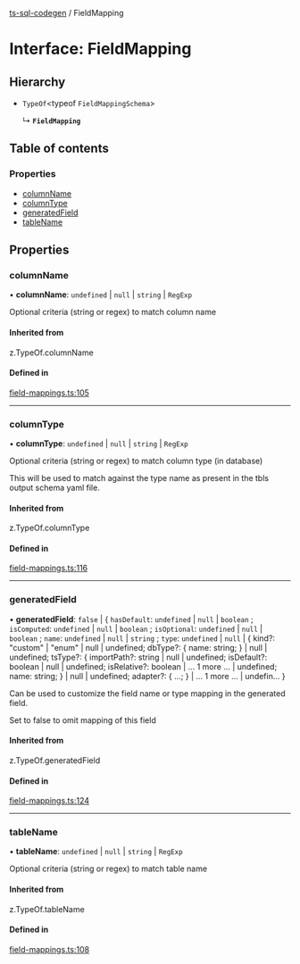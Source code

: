 [ts-sql-codegen](../README.md) / FieldMapping

# Interface: FieldMapping

## Hierarchy

- `TypeOf`<typeof `FieldMappingSchema`\>

  ↳ **`FieldMapping`**

## Table of contents

### Properties

- [columnName](FieldMapping.md#columnname)
- [columnType](FieldMapping.md#columntype)
- [generatedField](FieldMapping.md#generatedfield)
- [tableName](FieldMapping.md#tablename)

## Properties

### columnName

• **columnName**: `undefined` \| ``null`` \| `string` \| `RegExp`

Optional criteria (string or regex) to match column name

#### Inherited from

z.TypeOf.columnName

#### Defined in

[field-mappings.ts:105](https://github.com/lorefnon/ts-sql-codegen/blob/86aae36/src/field-mappings.ts#L105)

___

### columnType

• **columnType**: `undefined` \| ``null`` \| `string` \| `RegExp`

Optional criteria (string or regex) to match column type (in database)

This will be used to match against the type name as
present in the tbls output schema yaml file.

#### Inherited from

z.TypeOf.columnType

#### Defined in

[field-mappings.ts:116](https://github.com/lorefnon/ts-sql-codegen/blob/86aae36/src/field-mappings.ts#L116)

___

### generatedField

• **generatedField**: ``false`` \| { `hasDefault`: `undefined` \| ``null`` \| `boolean` ; `isComputed`: `undefined` \| ``null`` \| `boolean` ; `isOptional`: `undefined` \| ``null`` \| `boolean` ; `name`: `undefined` \| ``null`` \| `string` ; `type`: `undefined` \| ``null`` \| { kind?: "custom" \| "enum" \| null \| undefined; dbType?: { name: string; } \| null \| undefined; tsType?: { importPath?: string \| null \| undefined; isDefault?: boolean \| null \| undefined; isRelative?: boolean \| ... 1 more ... \| undefined; name: string; } \| null \| undefined; adapter?: { ...; } \| ... 1 more ... \| undefin...  }

Can be used to customize the field name or type mapping
in the generated field.

Set to false to omit mapping of this field

#### Inherited from

z.TypeOf.generatedField

#### Defined in

[field-mappings.ts:124](https://github.com/lorefnon/ts-sql-codegen/blob/86aae36/src/field-mappings.ts#L124)

___

### tableName

• **tableName**: `undefined` \| ``null`` \| `string` \| `RegExp`

Optional criteria (string or regex) to match table name

#### Inherited from

z.TypeOf.tableName

#### Defined in

[field-mappings.ts:108](https://github.com/lorefnon/ts-sql-codegen/blob/86aae36/src/field-mappings.ts#L108)
